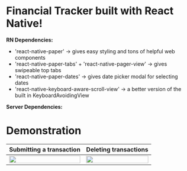# Financial Tracker built with React Native!

**RN Dependencies:**

- 'react-native-paper' -> gives easy styling and tons of helpful web components
- 'react-native-paper-tabs' + 'react-native-pager-view' -> gives swipeable top tabs
- 'react-native-paper-dates' -> gives date picker modal for selecting dates
- 'react-native-keyboard-aware-scroll-view' -> a better version of the built in KeyboardAvoidingView

**Server Dependencies:**


# Demonstration
Submitting a transaction           |  Deleting transactions
:-------------------------:|:-------------------------:
<img src="https://user-images.githubusercontent.com/46547228/160215458-37afef4e-6cba-4233-ab4e-f1a029803b43.gif" width="100%">   |  <img src="https://user-images.githubusercontent.com/46547228/160215569-562cf54e-6acc-4f9a-a3b9-c247b266ddb9.gif" width="100%">  
